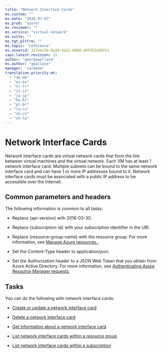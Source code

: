 ```yaml
---
title: "Network Interface Cards"
ms.custom: ""
ms.date: "2016-07-07"
ms.prod: "azure"
ms.reviewer: ""
ms.service: "virtual-network"
ms.suite: ""
ms.tgt_pltfrm: ""
ms.topic: "reference"
ms.assetid: 317eec5b-0a28-4a21-b068-a0f452a30711
caps.latest.revision: 11
author: "georgewallace"
ms.author: "gwallace"
manager: "carmonm"
translation.priority.mt: 
  - "de-de"
  - "es-es"
  - "fr-fr"
  - "it-it"
  - "ja-jp"
  - "ko-kr"
  - "pt-br"
  - "ru-ru"
  - "zh-cn"
  - "zh-tw"
---
```

# Network Interface Cards
Network interface cards are virtual network cards that form the link between virtual machines and the virtual network. Each VM has at least 1 network interface card. Multiple subnets can be bound to the same network interface card and can have 1 or more IP addresses bound to it. Network interface cards must be associated with a public IP address to be accessible over the Internet.  
  
##  <a name="bk_common"></a> Common parameters and headers  
 The following information is common to all tasks:  
  
-   Replace {api-version} with 2016-03-30.  
  
-   Replace {subscription-id} with your subscription identifier in the URI.  
  
-   Replace {resource-group-name} with the resource group. For more information, see [Manage Azure resources.](http://azure.microsoft.com/documentation/articles/azure-preview-portal-using-resource-groups),  
  
-   Set the Content-Type header to application/json.  
  
-   Set the Authorization header to a JSON Web Token that you obtain from Azure Active Directory. For more information, see [Authenticating Azure Resource Manager requests](../Topic/Authenticating%20Azure%20Resource%20Manager%20requests.md).  
  
## Tasks  
 You can do the following with network interface cards:  
  
-   [Create or update a network interface card](create-or-update-a-network-interface-card.md)  
  
-   [Delete a network interface card](delete-a-network-interface-card.md)  
  
-   [Get information about a network interface card](get-information-about-a-network-interface-card.md)  
  
-   [List network interface cards within a resource group](list-network-interface-cards-within-a-resource-group.md)  
  
-   [List network interface cards within a subscription](list-network-interface-cards-within-a-subscription.md)
